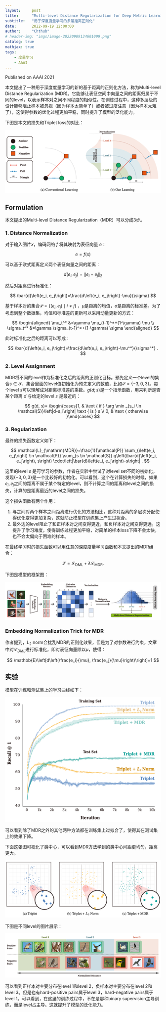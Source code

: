 ```yaml
---
layout:     post
title:      "Multi-level Distance Regularization for Deep Metric Learning"
subtitle:   "用于深度度量学习的多层距离正则化"
date:       2022-09-19 12:00:00
author:     "Chthub"
# header-img: "imgs/image-20220909134601099.png"
catalog: true
mathjax: true
tags:
    - 度量学习
    - AAAI
---
```


Published on AAAI 2021

本文提出了一种用于深度度量学习的新的基于距离的正则化方法，称为Multi-level Distance Regularization (MDR)。它能够让表征空间中向量之间的距离归属于不同的level，以表示样本对之间不同程度的相似性。在训练过程中，这种多层级的设计能够阻止样本被忽视（因为样本太简单了）或者被过度注意（因为样本太难了），这使得参数的优化过程更加平稳，同时提升了模型的泛化能力。

下图是本文的损失和Triplet loss的对比：

<img src="https://raw.githubusercontent.com/chthub/chthub.github.io/main/imgs/image-20220919100848434.png" alt="image-20220919100848434" style="zoom:50%;" />

## Formulation

本文提出的Multi-level Distance Regularization（MDR）可以分成3步。

### 1. Distance Normalization

对于输入图片$x$，编码网络 $f$ 将其映射为表征向量 $e$：

$$
e=f(x)
$$

可以基于欧式距离定义两个表征向量之间的距离：

$$
d\left(e_i, e_j\right)=\left\|e_i-e_j\right\|_2
$$

然后对距离进行标准化：

$$
\bar{d}\left(e_i, e_j\right)=\frac{d\left(e_i, e_j\right)-\mu}{\sigma}
$$

基于样本对的集合$\mathcal{P}=\left\lbrace\left(e_i, e_j\right) \mid i \neq j\right\rbrace$ ，$\mu$是距离的均值，$\sigma$是距离的标准差。为了考虑到整个数据集，均值和标准差的更新可以采用动量更新的方式：

$$
\begin{aligned}
\mu_t^* &=\gamma \mu_{t-1}^*+(1-\gamma) \mu \\
\sigma_t^* &=\gamma \sigma_{t-1}^*+(1-\gamma) \sigma
\end{aligned}
$$

此时标准化之后的距离可以写成：

$$
\bar{d}\left(e_i, e_j\right)=\frac{d\left(e_i, e_j\right)-\mu^*}{\sigma^*} .
$$

### 2. Level Assignment

MDR将不同的level作为标准化之后的距离的正则化目标。预先定义一个level的集合$s\in\mathcal{S}$，集合里面的level值初始化为预先定义的数值，比如$\mathcal{S}=\lbrace-3,0,3\rbrace$。每个level $s$可以理解成对距离标准差的乘数。$g(d;s)$是一个指示函数，用来判断是否某个距离 $d$ 与给定的level $s$ 是最近的：

$$
g(d, s)= \begin{cases}1, & \text { if } \arg \min _{s_i \in \mathcal{S}}\left|d-s_i\right| \text { is } s \\ 0, & \text { otherwise }\end{cases}
$$

### 3. Regularization

最终的损失函数定义如下：

$$
\mathcal{L}_{\mathrm{MDR}}=\frac{1}{\mathcal{P}} \sum_{\left(e_i, e_j\right) \in \mathcal{P}} \sum_{s \in \mathcal{S}} g\left(\bar{d}\left(e_i, e_j\right), s\right) \cdot\left|\bar{d}\left(e_i, e_j\right)-s\right| .
$$

这里的level $s$ 是可学习的参数，作者在实验中尝试了对level set不同的初始化，发现$\lbrace-3,0,3\rbrace$是一个比较好的初始化。可以看到，这个在计算损失的时候，如果$e_i,e_j$之间的距离不属于某个特定的level，则不计算之间的距离和level之间的损失，计算的是距离最近的level之间的损失。

这个损失函数有两个作用：

1. 与之间对两个样本之间距离进行优化的方法相比，这种对距离的多层次分配使得优化变得更加复杂，这就防止模型在训练集上产生过拟合。
2. 最外边的level阻止了和正样本对之间变得更近，和负样本对之间变得更远。这提升了学习难度，使得训练过程更加平稳，对简单的样本loss下降不会太快，也不会太偏向于困难的样本。

在最终学习时的损失函数可以用任意的深度度量学习函数和本文提出的MDR组合：

$$
\mathcal{L}=\mathcal{L}_{\mathrm{DML}}+\lambda \mathcal{L}_{\mathrm{MDR}} .
$$

下图是模型的框架图：

![image-20220919101004894](https://raw.githubusercontent.com/chthub/chthub.github.io/main/imgs/image-20220919101004894.png)

### Embedding Normalization Trick for MDR

作者提到，$L_2$ norm会扰乱MDR的正则化效果，但是为了对参数进行约束，文章中对$\mathcal{L}_{DML}$进行标准化，即对表征向量除以$\mu$，使得：

$$
\mathbb{E}\left[d\left(\frac{e_i}{\mu}, \frac{e_j}{\mu}\right)\right]=1
$$

## 实验

模型在训练和测试集上的学习曲线如下：

<img src="https://raw.githubusercontent.com/chthub/chthub.github.io/main/imgs/image-20220919095812735.png" alt="image-20220919095812735" style="zoom:50%;" />

可以看到除了MDR之外的其他两种方法都在训练集上过拟合了，使得其在测试集上的效果下降。

下面这张图可视化了类中心，可以看到MDR方法学到的类中心间距更均匀，距离更大。

![image-20220919095952090](https://raw.githubusercontent.com/chthub/chthub.github.io/main/imgs/image-20220919095952090.png)

下图是不同level的图片展示：

![image-20220919100301273](https://raw.githubusercontent.com/chthub/chthub.github.io/main/imgs/image-20220919100301273.png)

可以看到正样本对主要分布在level 1和level 2，负样本对主要分布在level 2和level 3。但是也有hard-positive pairs属于level 3，hard-negative pairs属于 level 1。可以看到，在这里的训练过程中，不在是那种binary supervision主导训练，而是level占主导。这就提升了模型的泛化能力。

